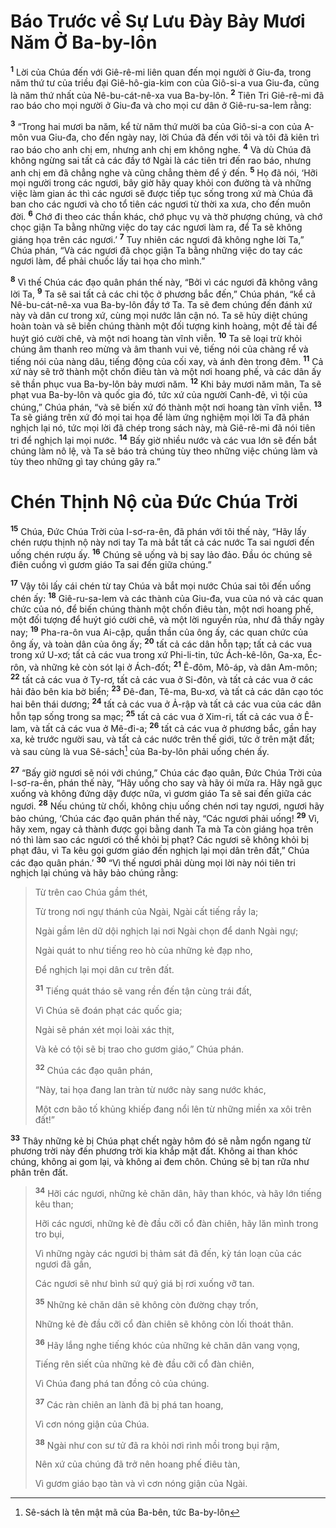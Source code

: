 # Báo Trước về Sự Lưu Ðày Bảy Mươi Năm Ở Ba-by-lôn

<sup><b>1</b></sup> Lời của Chúa đến với Giê-rê-mi liên quan đến mọi người ở Giu-đa, trong năm thứ tư của triều đại Giê-hô-gia-kim con của Giô-si-a vua Giu-đa, cũng là năm thứ nhất của Nê-bu-cát-nê-xa vua Ba-by-lôn. <sup><b>2</b></sup> Tiên Tri Giê-rê-mi đã rao báo cho mọi người ở Giu-đa và cho mọi cư dân ở Giê-ru-sa-lem rằng:

<sup><b>3</b></sup> “Trong hai mươi ba năm, kể từ năm thứ mười ba của Giô-si-a con của A-môn vua Giu-đa, cho đến ngày nay, lời Chúa đã đến với tôi và tôi đã kiên trì rao báo cho anh chị em, nhưng anh chị em không nghe. <sup><b>4</b></sup> Và dù Chúa đã không ngừng sai tất cả các đầy tớ Ngài là các tiên tri đến rao báo, nhưng anh chị em đã chẳng nghe và cũng chẳng thèm để ý đến. <sup><b>5</b></sup> Họ đã nói, ‘Hỡi mọi người trong các ngươi, bây giờ hãy quay khỏi con đường tà và những việc làm gian ác thì các ngươi sẽ được tiếp tục sống trong xứ mà Chúa đã ban cho các ngươi và cho tổ tiên các ngươi từ thời xa xưa, cho đến muôn đời. <sup><b>6</b></sup> Chớ đi theo các thần khác, chớ phục vụ và thờ phượng chúng, và chớ chọc giận Ta bằng những việc do tay các ngươi làm ra, để Ta sẽ không giáng họa trên các ngươi.’ <sup><b>7</b></sup> Tuy nhiên các ngươi đã không nghe lời Ta,” Chúa phán, “Và các ngươi đã chọc giận Ta bằng những việc do tay các ngươi làm, để phải chuốc lấy tai họa cho mình.”

<sup><b>8</b></sup> Vì thế Chúa các đạo quân phán thế này, “Bởi vì các ngươi đã không vâng lời Ta, <sup><b>9</b></sup> Ta sẽ sai tất cả các chi tộc ở phương bắc đến,” Chúa phán, “kể cả Nê-bu-cát-nê-xa vua Ba-by-lôn đầy tớ Ta. Ta sẽ đem chúng đến đánh xứ này và dân cư trong xứ, cùng mọi nước lân cận nó. Ta sẽ hủy diệt chúng hoàn toàn và sẽ biến chúng thành một đối tượng kinh hoàng, một đề tài để huýt gió cười chê, và một nơi hoang tàn vĩnh viễn. <sup><b>10</b></sup> Ta sẽ loại trừ khỏi chúng âm thanh reo mừng và âm thanh vui vẻ, tiếng nói của chàng rể và tiếng nói của nàng dâu, tiếng động của cối xay, và ánh đèn trong đêm. <sup><b>11</b></sup> Cả xứ này sẽ trở thành một chốn điêu tàn và một nơi hoang phế, và các dân ấy sẽ thần phục vua Ba-by-lôn bảy mươi năm. <sup><b>12</b></sup> Khi bảy mươi năm mãn, Ta sẽ phạt vua Ba-by-lôn và quốc gia đó, tức xứ của người Canh-đê, vì tội của chúng,” Chúa phán, “và sẽ biến xứ đó thành một nơi hoang tàn vĩnh viễn. <sup><b>13</b></sup> Ta sẽ giáng trên xứ đó mọi tai họa để làm ứng nghiệm mọi lời Ta đã phán nghịch lại nó, tức mọi lời đã chép trong sách này, mà Giê-rê-mi đã nói tiên tri để nghịch lại mọi nước. <sup><b>14</b></sup> Bấy giờ nhiều nước và các vua lớn sẽ đến bắt chúng làm nô lệ, và Ta sẽ báo trả chúng tùy theo những việc chúng làm và tùy theo những gì tay chúng gây ra.”

# Chén Thịnh Nộ của Ðức Chúa Trời

<sup><b>15</b></sup> Chúa, Ðức Chúa Trời của I-sơ-ra-ên, đã phán với tôi thế này, “Hãy lấy chén rượu thịnh nộ này nơi tay Ta mà bắt tất cả các nước Ta sai ngươi đến uống chén rượu ấy. <sup><b>16</b></sup> Chúng sẽ uống và bị say lảo đảo. Ðầu óc chúng sẽ điên cuồng vì gươm giáo Ta sai đến giữa chúng.”

<sup><b>17</b></sup> Vậy tôi lấy cái chén từ tay Chúa và bắt mọi nước Chúa sai tôi đến uống chén ấy: <sup><b>18</b></sup> Giê-ru-sa-lem và các thành của Giu-đa, vua của nó và các quan chức của nó, để biến chúng thành một chốn điêu tàn, một nơi hoang phế, một đối tượng để huýt gió cười chê, và một lời nguyền rủa, như đã thấy ngày nay; <sup><b>19</b></sup> Pha-ra-ôn vua Ai-cập, quần thần của ông ấy, các quan chức của ông ấy, và toàn dân của ông ấy; <sup><b>20</b></sup> tất cả các dân hỗn tạp; tất cả các vua trong xứ U-xơ; tất cả các vua trong xứ Phi-li-tin, tức Ách-kê-lôn, Ga-xa, Éc-rôn, và những kẻ còn sót lại ở Ách-đốt; <sup><b>21</b></sup> Ê-đôm, Mô-áp, và dân Am-môn; <sup><b>22</b></sup> tất cả các vua ở Ty-rơ, tất cả các vua ở Si-đôn, và tất cả các vua ở các hải đảo bên kia bờ biển; <sup><b>23</b></sup> Ðê-đan, Tê-ma, Bu-xơ, và tất cả các dân cạo tóc hai bên thái dương; <sup><b>24</b></sup> tất cả các vua ở Ả-rập và tất cả các vua của các dân hỗn tạp sống trong sa mạc; <sup><b>25</b></sup> tất cả các vua ở Xim-ri, tất cả các vua ở Ê-lam, và tất cả các vua ở Mê-đi-a; <sup><b>26</b></sup> tất cả các vua ở phương bắc, gần hay xa, kẻ trước người sau, và tất cả các nước trên thế giới, tức ở trên mặt đất; và sau cùng là vua Sê-sách[^1-bbc1868d-dd19-480c-b1ea-d07d017ab14c] của Ba-by-lôn phải uống chén ấy.

<sup><b>27</b></sup> “Bấy giờ ngươi sẽ nói với chúng,” Chúa các đạo quân, Ðức Chúa Trời của I-sơ-ra-ên, phán thế này, “Hãy uống cho say và hãy ói mửa ra. Hãy ngã gục xuống và không đứng dậy được nữa, vì gươm giáo Ta sẽ sai đến giữa các ngươi. <sup><b>28</b></sup> Nếu chúng từ chối, không chịu uống chén nơi tay ngươi, ngươi hãy bảo chúng, ‘Chúa các đạo quân phán thế này, “Các ngươi phải uống! <sup><b>29</b></sup> Vì, hãy xem, ngay cả thành được gọi bằng danh Ta mà Ta còn giáng họa trên nó thì làm sao các ngươi có thể khỏi bị phạt? Các ngươi sẽ không khỏi bị phạt đâu, vì Ta kêu gọi gươm giáo đến nghịch lại mọi dân trên đất,” Chúa các đạo quân phán.’ <sup><b>30</b></sup> “Vì thế ngươi phải dùng mọi lời này nói tiên tri nghịch lại chúng và hãy bảo chúng rằng:

> Từ trên cao Chúa gầm thét,
>
> Từ trong nơi ngự thánh của Ngài, Ngài cất tiếng rầy la;
>
> Ngài gầm lên dữ dội nghịch lại nơi Ngài chọn để danh Ngài ngự;
>
> Ngài quát to như tiếng reo hò của những kẻ đạp nho,
>
> Ðể nghịch lại mọi dân cư trên đất.
>
> <sup><b>31</b></sup> Tiếng quát tháo sẽ vang rền đến tận cùng trái đất,
>
> Vì Chúa sẽ đoán phạt các quốc gia;
>
> Ngài sẽ phán xét mọi loài xác thịt,
>
> Và kẻ có tội sẽ bị trao cho gươm giáo,” Chúa phán.
>
> <sup><b>32</b></sup> Chúa các đạo quân phán,
>
> “Này, tai họa đang lan tràn từ nước này sang nước khác,
>
> Một cơn bão tố khủng khiếp đang nổi lên từ những miền xa xôi trên đất!”

<sup><b>33</b></sup> Thây những kẻ bị Chúa phạt chết ngày hôm đó sẽ nằm ngổn ngang từ phương trời này đến phương trời kia khắp mặt đất. Không ai than khóc chúng, không ai gom lại, và không ai đem chôn. Chúng sẽ bị tan rữa như phân trên đất.

> <sup><b>34</b></sup> Hỡi các ngươi, những kẻ chăn dân, hãy than khóc, và hãy lớn tiếng kêu than;
>
> Hỡi các ngươi, những kẻ đè đầu cỡi cổ đàn chiên, hãy lăn mình trong tro bụi,
>
> Vì những ngày các ngươi bị thảm sát đã đến, kỳ tán loạn của các ngươi đã gần,
>
> Các ngươi sẽ như bình sứ quý giá bị rơi xuống vỡ tan.
>
> <sup><b>35</b></sup> Những kẻ chăn dân sẽ không còn đường chạy trốn,
>
> Những kẻ đè đầu cỡi cổ đàn chiên sẽ không còn lối thoát thân.
>
> <sup><b>36</b></sup> Hãy lắng nghe tiếng khóc của những kẻ chăn dân vang vọng,
>
> Tiếng rên siết của những kẻ đè đầu cỡi cổ đàn chiên,
>
> Vì Chúa đang phá tan đồng cỏ của chúng.
>
> <sup><b>37</b></sup> Các ràn chiên an lành đã bị phá tan hoang,
>
> Vì cơn nóng giận của Chúa.
>
> <sup><b>38</b></sup> Ngài như con sư tử đã ra khỏi nơi rình mồi trong bụi rậm,
>
> Nên xứ của chúng đã trở nên hoang phế điêu tàn,
>
> Vì gươm giáo bạo tàn và vì cơn nóng giận của Ngài.

[^1-bbc1868d-dd19-480c-b1ea-d07d017ab14c]: Sê-sách là tên mật mã của Ba-bên, tức Ba-by-lôn
